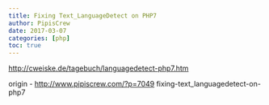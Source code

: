 ```yaml
---
title: Fixing Text_LanguageDetect on PHP7
author: PipisCrew
date: 2017-03-07
categories: [php]
toc: true
---
```


http://cweiske.de/tagebuch/languagedetect-php7.htm

origin - http://www.pipiscrew.com/?p=7049 fixing-text_languagedetect-on-php7